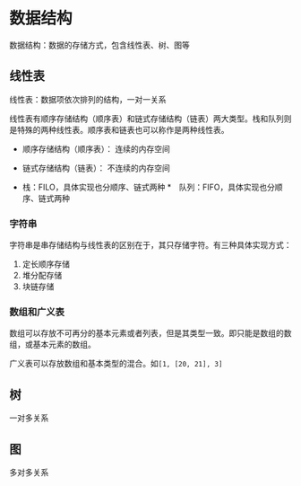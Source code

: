 # 数据结构

数据结构：数据的存储方式，包含线性表、树、图等

## 线性表

线性表：数据项依次排列的结构，一对一关系 

线性表有顺序存储结构（顺序表）和链式存储结构（链表）两大类型。栈和队列则是特殊的两种线性表。顺序表和链表也可以称作是两种线性表。

* 顺序存储结构（顺序表）： 连续的内存空间
* 链式存储结构（链表）： 不连续的内存空间

* 栈：FILO，具体实现也分顺序、链式两种
*　队列：FIFO，具体实现也分顺序、链式两种

### 字符串
字符串是串存储结构与线性表的区别在于，其只存储字符。有三种具体实现方式：
1. 定长顺序存储
2. 堆分配存储
3. 块链存储

### 数组和广义表

数组可以存放不可再分的基本元素或者列表，但是其类型一致。即只能是数组的数组，或基本元素的数组。

广义表可以存放数组和基本类型的混合。如`[1, [20, 21], 3]`

## 树

一对多关系

## 图

多对多关系